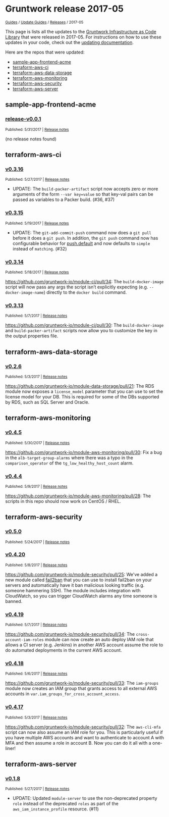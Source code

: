 
# Gruntwork release 2017-05

<p style={{marginTop: "-25px"}}><small><a href="/guides">Guides</a> / <a href="/guides/stay-up-to-date">Update Guides</a> / <a href="/guides/stay-up-to-date/releases">Releases</a> / 2017-05</small></p>

This page is lists all the updates to the [Gruntwork Infrastructure as Code
Library](https://gruntwork.io/infrastructure-as-code-library/) that were released in 2017-05. For instructions
on how to use these updates in your code, check out the [updating
documentation](/library/stay-up-to-date/updating).

Here are the repos that were updated:

- [sample-app-frontend-acme](#sample-app-frontend-acme)
- [terraform-aws-ci](#terraform-aws-ci)
- [terraform-aws-data-storage](#terraform-aws-data-storage)
- [terraform-aws-monitoring](#terraform-aws-monitoring)
- [terraform-aws-security](#terraform-aws-security)
- [terraform-aws-server](#terraform-aws-server)


## sample-app-frontend-acme


### [release-v0.0.1](https://github.com/gruntwork-io/sample-app-frontend-acme/releases/tag/release-v0.0.1)

<p style={{marginTop: "-20px", marginBottom: "10px"}}>
  <small>Published: 5/31/2017 | <a href="https://github.com/gruntwork-io/sample-app-frontend-acme/releases/tag/release-v0.0.1">Release notes</a></small>
</p>

<div style={{"overflow":"hidden","textOverflow":"ellipsis","display":"-webkit-box","WebkitLineClamp":10,"lineClamp":10,"WebkitBoxOrient":"vertical"}}>

  (no release notes found)

</div>



## terraform-aws-ci


### [v0.3.16](https://github.com/gruntwork-io/terraform-aws-ci/releases/tag/v0.3.16)

<p style={{marginTop: "-20px", marginBottom: "10px"}}>
  <small>Published: 5/27/2017 | <a href="https://github.com/gruntwork-io/terraform-aws-ci/releases/tag/v0.3.16">Release notes</a></small>
</p>

<div style={{"overflow":"hidden","textOverflow":"ellipsis","display":"-webkit-box","WebkitLineClamp":10,"lineClamp":10,"WebkitBoxOrient":"vertical"}}>

  - UPDATE: The `build-packer-artifact` script now accepts zero or more arguments of the form `--var key=value` so that key-val pairs can be passed as variables to a Packer build. (#36, #37)

</div>


### [v0.3.15](https://github.com/gruntwork-io/terraform-aws-ci/releases/tag/v0.3.15)

<p style={{marginTop: "-20px", marginBottom: "10px"}}>
  <small>Published: 5/19/2017 | <a href="https://github.com/gruntwork-io/terraform-aws-ci/releases/tag/v0.3.15">Release notes</a></small>
</p>

<div style={{"overflow":"hidden","textOverflow":"ellipsis","display":"-webkit-box","WebkitLineClamp":10,"lineClamp":10,"WebkitBoxOrient":"vertical"}}>

  - UPDATE: The `git-add-commit-push` command now does a `git pull` before it does a `git push`. In addition, the `git push` command now has configurable behavior for [push.default](https://git-scm.com/docs/git-config#git-config-pushdefault) and now defaults to `simple` instead of `matching`. (#32)

</div>


### [v0.3.14](https://github.com/gruntwork-io/terraform-aws-ci/releases/tag/v0.3.14)

<p style={{marginTop: "-20px", marginBottom: "10px"}}>
  <small>Published: 5/18/2017 | <a href="https://github.com/gruntwork-io/terraform-aws-ci/releases/tag/v0.3.14">Release notes</a></small>
</p>

<div style={{"overflow":"hidden","textOverflow":"ellipsis","display":"-webkit-box","WebkitLineClamp":10,"lineClamp":10,"WebkitBoxOrient":"vertical"}}>

  https://github.com/gruntwork-io/module-ci/pull/34: The `build-docker-image` script will now pass any args the script isn’t explicitly expecting (e.g. `--docker-image-name`) directly to the `docker build` command.

</div>


### [v0.3.13](https://github.com/gruntwork-io/terraform-aws-ci/releases/tag/v0.3.13)

<p style={{marginTop: "-20px", marginBottom: "10px"}}>
  <small>Published: 5/7/2017 | <a href="https://github.com/gruntwork-io/terraform-aws-ci/releases/tag/v0.3.13">Release notes</a></small>
</p>

<div style={{"overflow":"hidden","textOverflow":"ellipsis","display":"-webkit-box","WebkitLineClamp":10,"lineClamp":10,"WebkitBoxOrient":"vertical"}}>

  https://github.com/gruntwork-io/module-ci/pull/30: The `build-docker-image` and `build-packer-artifact` scripts now allow you to customize the key in the output properties file.

</div>



## terraform-aws-data-storage


### [v0.2.6](https://github.com/gruntwork-io/terraform-aws-data-storage/releases/tag/v0.2.6)

<p style={{marginTop: "-20px", marginBottom: "10px"}}>
  <small>Published: 5/3/2017 | <a href="https://github.com/gruntwork-io/terraform-aws-data-storage/releases/tag/v0.2.6">Release notes</a></small>
</p>

<div style={{"overflow":"hidden","textOverflow":"ellipsis","display":"-webkit-box","WebkitLineClamp":10,"lineClamp":10,"WebkitBoxOrient":"vertical"}}>

  https://github.com/gruntwork-io/module-data-storage/pull/21: The RDS module now exposes a `license_model` parameter that you can use to set the license model for your DB. This is required for some of the DBs supported by RDS, such as SQL Server and Oracle.

</div>



## terraform-aws-monitoring


### [v0.4.5](https://github.com/gruntwork-io/terraform-aws-monitoring/releases/tag/v0.4.5)

<p style={{marginTop: "-20px", marginBottom: "10px"}}>
  <small>Published: 5/30/2017 | <a href="https://github.com/gruntwork-io/terraform-aws-monitoring/releases/tag/v0.4.5">Release notes</a></small>
</p>

<div style={{"overflow":"hidden","textOverflow":"ellipsis","display":"-webkit-box","WebkitLineClamp":10,"lineClamp":10,"WebkitBoxOrient":"vertical"}}>

  https://github.com/gruntwork-io/module-aws-monitoring/pull/30: Fix a bug in the `alb-target-group-alarms` where there was a typo in the `comparison_operator` of the `tg_low_healthy_host_count` alarm.

</div>


### [v0.4.4](https://github.com/gruntwork-io/terraform-aws-monitoring/releases/tag/v0.4.4)

<p style={{marginTop: "-20px", marginBottom: "10px"}}>
  <small>Published: 5/9/2017 | <a href="https://github.com/gruntwork-io/terraform-aws-monitoring/releases/tag/v0.4.4">Release notes</a></small>
</p>

<div style={{"overflow":"hidden","textOverflow":"ellipsis","display":"-webkit-box","WebkitLineClamp":10,"lineClamp":10,"WebkitBoxOrient":"vertical"}}>

  https://github.com/gruntwork-io/module-aws-monitoring/pull/28: The scripts in this repo should now work on CentOS / RHEL.

</div>



## terraform-aws-security


### [v0.5.0](https://github.com/gruntwork-io/terraform-aws-security/releases/tag/v0.5.0)

<p style={{marginTop: "-20px", marginBottom: "10px"}}>
  <small>Published: 5/24/2017 | <a href="https://github.com/gruntwork-io/terraform-aws-security/releases/tag/v0.5.0">Release notes</a></small>
</p>

<div style={{"overflow":"hidden","textOverflow":"ellipsis","display":"-webkit-box","WebkitLineClamp":10,"lineClamp":10,"WebkitBoxOrient":"vertical"}}>



</div>


### [v0.4.20](https://github.com/gruntwork-io/terraform-aws-security/releases/tag/v0.4.20)

<p style={{marginTop: "-20px", marginBottom: "10px"}}>
  <small>Published: 5/8/2017 | <a href="https://github.com/gruntwork-io/terraform-aws-security/releases/tag/v0.4.20">Release notes</a></small>
</p>

<div style={{"overflow":"hidden","textOverflow":"ellipsis","display":"-webkit-box","WebkitLineClamp":10,"lineClamp":10,"WebkitBoxOrient":"vertical"}}>

  https://github.com/gruntwork-io/module-security/pull/25: We&apos;ve added a new module called [fail2ban](https://github.com/gruntwork-io/module-security/tree/master/modules/fail2ban) that you can use to install fail2ban on your servers and automatically have it ban malicious looking traffic (e.g. someone hammering SSH). The module includes integration with CloudWatch, so you can trigger CloudWatch alarms any time someone is banned.

</div>


### [v0.4.19](https://github.com/gruntwork-io/terraform-aws-security/releases/tag/v0.4.19)

<p style={{marginTop: "-20px", marginBottom: "10px"}}>
  <small>Published: 5/7/2017 | <a href="https://github.com/gruntwork-io/terraform-aws-security/releases/tag/v0.4.19">Release notes</a></small>
</p>

<div style={{"overflow":"hidden","textOverflow":"ellipsis","display":"-webkit-box","WebkitLineClamp":10,"lineClamp":10,"WebkitBoxOrient":"vertical"}}>

  https://github.com/gruntwork-io/module-security/pull/34: The `cross-account-iam-roles` module can now create an auto deploy IAM role that allows a CI server (e.g. Jenkins) in another AWS account assume the role to do automated deployments in the current AWS account.

</div>


### [v0.4.18](https://github.com/gruntwork-io/terraform-aws-security/releases/tag/v0.4.18)

<p style={{marginTop: "-20px", marginBottom: "10px"}}>
  <small>Published: 5/6/2017 | <a href="https://github.com/gruntwork-io/terraform-aws-security/releases/tag/v0.4.18">Release notes</a></small>
</p>

<div style={{"overflow":"hidden","textOverflow":"ellipsis","display":"-webkit-box","WebkitLineClamp":10,"lineClamp":10,"WebkitBoxOrient":"vertical"}}>

  https://github.com/gruntwork-io/module-security/pull/33: The `iam-groups` module now creates an IAM group that grants access to all external AWS accounts in `var.iam_groups_for_cross_account_access`.

</div>


### [v0.4.17](https://github.com/gruntwork-io/terraform-aws-security/releases/tag/v0.4.17)

<p style={{marginTop: "-20px", marginBottom: "10px"}}>
  <small>Published: 5/3/2017 | <a href="https://github.com/gruntwork-io/terraform-aws-security/releases/tag/v0.4.17">Release notes</a></small>
</p>

<div style={{"overflow":"hidden","textOverflow":"ellipsis","display":"-webkit-box","WebkitLineClamp":10,"lineClamp":10,"WebkitBoxOrient":"vertical"}}>

  https://github.com/gruntwork-io/module-security/pull/32: The `aws-cli-mfa` script can now also assume an IAM role for you. This is particularly useful if you have multiple AWS accounts and want to authenticate to account A with MFA and then assume a role in account B. Now you can do it all with a one-liner!

</div>



## terraform-aws-server


### [v0.1.8](https://github.com/gruntwork-io/terraform-aws-server/releases/tag/v0.1.8)

<p style={{marginTop: "-20px", marginBottom: "10px"}}>
  <small>Published: 5/27/2017 | <a href="https://github.com/gruntwork-io/terraform-aws-server/releases/tag/v0.1.8">Release notes</a></small>
</p>

<div style={{"overflow":"hidden","textOverflow":"ellipsis","display":"-webkit-box","WebkitLineClamp":10,"lineClamp":10,"WebkitBoxOrient":"vertical"}}>

  - UPDATE: Updated `module-server` to use the non-deprecated property `role` instead of the deprecated `roles` as part of the `aws_iam_instance_profile` resource. (#11)

</div>




<!-- ##DOCS-SOURCER-START
{
  "sourcePlugin": "releases",
  "hash": "38b131ff64c6b52778b5af2fce03bae8"
}
##DOCS-SOURCER-END -->
